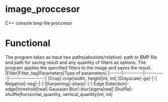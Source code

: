 # image_proccesor
C++ console bmp file proccesor
# Functional
The program takes as input two paths(absolute/relative): path to BMP file and path for saving result and any quantity of filters as options. The program applies the specified filters to the image and saves the result.
|Filter|Filter_tag|Parameters|Type of parameters|
|------|----------|----------|------------------|
|Crop|-crop|width, height|int, int|
|Grayscale|-gs|-|-|
Negative|-neg|-|-|
Sharpening|-sharp|-|-|
Edge Detection|-edge|threshold|real|
Gaussian Blur|-blur|sigma|real|
Shuffle|-shuffle|horizontal_quantity, vertical_quantity|int, int|
